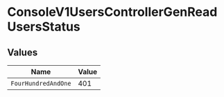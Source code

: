 # ConsoleV1UsersControllerGenReadUsersStatus


## Values

| Name                | Value               |
| ------------------- | ------------------- |
| `FourHundredAndOne` | 401                 |